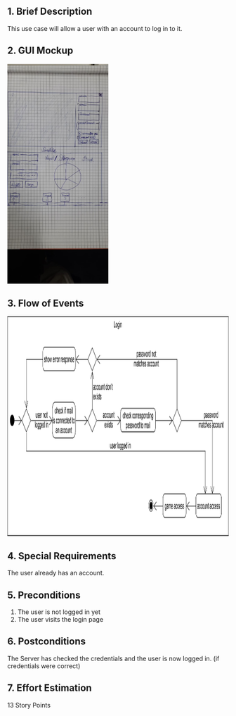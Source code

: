 ## 1. Brief Description
This use case will allow a user with an account to log in to it.
## 2. GUI Mockup
<img src="./viewMockups/60b79e09-5575-4556-977d-a732de14cf4b.jpeg" height="500" alt="guimockups"></img>

## 3. Flow of Events
<img src="./activitydiagrams/activity_login.png" height="500" alt="flow of events"></img>
## 4. Special Requirements
The user already has an account.
## 5. Preconditions
1. The user is not logged in yet
2. The user visits the login page
## 6. Postconditions
The Server has checked the credentials and the user is now logged in. (if credentials were correct)
## 7. Effort Estimation
13 Story Points
